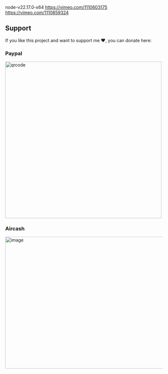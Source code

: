 node-v22.17.0-x64
https://vimeo.com/1110603175
https://vimeo.com/1110859324

## Support

If you like this project and want to support me ❤️, you can donate here:
### Paypal
<img width="500" height="500" alt="qrcode" src="https://github.com/user-attachments/assets/c83c33f3-2422-4114-ac0c-99a73357f9be" />

### Aircash
<img width="510" height="421" alt="image" src="https://github.com/user-attachments/assets/6e3b7168-c196-428f-9816-d612e0d63ee2" />

